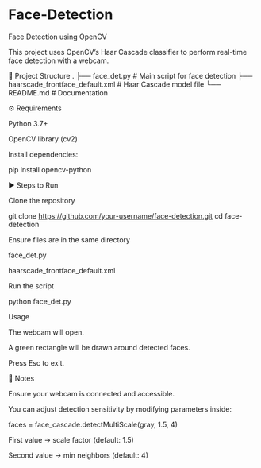 # Face-Detection
Face Detection using OpenCV

This project uses OpenCV’s Haar Cascade classifier to perform real-time face detection with a webcam.

📂 Project Structure
.
├── face_det.py                  # Main script for face detection
├── haarscade_frontface_default.xml  # Haar Cascade model file
└── README.md                    # Documentation

⚙️ Requirements

Python 3.7+

OpenCV library (cv2)

Install dependencies:

pip install opencv-python

▶️ Steps to Run

Clone the repository

git clone https://github.com/your-username/face-detection.git
cd face-detection


Ensure files are in the same directory

face_det.py

haarscade_frontface_default.xml

Run the script

python face_det.py


Usage

The webcam will open.

A green rectangle will be drawn around detected faces.

Press Esc to exit.

📌 Notes

Ensure your webcam is connected and accessible.

You can adjust detection sensitivity by modifying parameters inside:

faces = face_cascade.detectMultiScale(gray, 1.5, 4)


First value → scale factor (default: 1.5)

Second value → min neighbors (default: 4)

